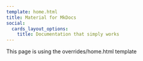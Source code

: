 ```yaml
---
template: home.html
title: Material for MkDocs
social:
  cards_layout_options:
    title: Documentation that simply works
---
```


This page is using the overrides/home.html template

